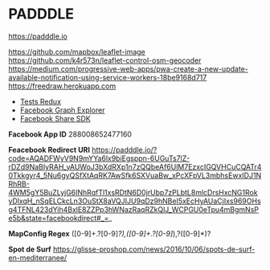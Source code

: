 # PADDDLE

https://padddle.io

https://github.com/mapbox/leaflet-image
https://github.com/k4r573n/leaflet-control-osm-geocoder
https://medium.com/progressive-web-apps/pwa-create-a-new-update-available-notification-using-service-workers-18be9168d717
https://freedraw.herokuapp.com

- [Tests Redux](https://redux.js.org/recipes/writing-tests)
- [Facebook Graph Explorer](https://developers.facebook.com/tools/explorer)
- [Facebook Share SDK](https://github.com/seeden/react-facebook/blob/master/src/Facebook.js)

**Facebook App ID**
288008652477160

**Feacebook Redirect URI**
https://padddle.io/?code=AQADFWyV9N9mYYa6lx9biEgsppn-6UGuTs7lZ-rDZd9NaBIyRAH_yAUWoJ3bXdRXp1n7zQQbeAf6UlM7EzxcIGQVHCuCQATr40Tkkgyr4_5Nu6gyQSfXtAqRK7AwSfk6SXVuaBw_xPcXFpVL3mbhsEwxIDJ1NRhRB-4WM5gY5BuZLyjG6INhRqfTl1xsRDtN6D0jrUbp7zPLbtL8mlcDrsHxcNG1RokyDlxqH_nSqELCkcLn3OuStX8aVQJIJU9qDz9hNBeI5xEcHyAUaCjIxs969OHsg4TFNL423dYih4BxlE8ZZPp3hWNazRaqRZkQlJ_WCPGU0eTpu4mBgmNsPe5b&state=facebookdirect#_=_

**MapConfig Regex**
([0-9]+\.?[0-9]_?),([0-9]+\.?[0-9]_),?([0-9]\*)?

**Spot de Surf**
https://glisse-proshop.com/news/2016/10/06/spots-de-surf-en-mediterranee/
